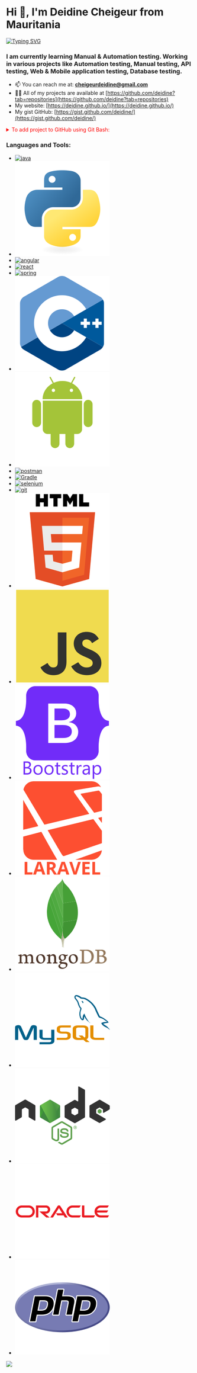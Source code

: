 # Hi 👋, I'm Deidine Cheigeur from Mauritania

[![Typing SVG](https://git.io/typing-svg)](https://git.io/typing-svg)

### I am currently learning Manual & Automation testing. Working in various projects like Automation testing, Manual testing, API testing, Web & Mobile application testing, Database testing.

- 📫 You can reach me at: **cheigeurdeidine@gmail.com**
- 👨‍💻 All of my projects are available at [https://github.com/deidine?tab=repositories](https://github.com/deidine?tab=repositories)
- My website: [https://deidine.github.io/](https://deidine.github.io/)
- My gist GitHub: [https://gist.github.com/deidine/](https://gist.github.com/deidine/)

<details>
<summary style="color:red;">To add project to GitHub using Git Bash:</summary>

git init
git add .
git commit -m "Add foldername"
git branch -M main
git remote add origin https://github.com/deidine/project.git
git push -u origin main



If you want to update the content of the remote repository, do the same thing as above.
</details>

### Languages and Tools:

- [![java](https://cdn.jsdelivr.net/gh/devicons/devicon/icons/java/java-original-wordmark.svg)](https://www.java.com/en/)
- [![python](https://raw.githubusercontent.com/devicons/devicon/master/icons/python/python-original.svg)](https://www.python.org)
- [![angular](https://www.svgrepo.com/show/452156/angular.svg)](https://angular.io/)
- [![react](https://www.svgrepo.com/show/355190/reactjs.svg)](https://react.dev/)
- [![spring](https://www.svgrepo.com/show/354379/spring.svg)](https://spring.io/)
- [![cplusplus](https://raw.githubusercontent.com/devicons/devicon/master/icons/cplusplus/cplusplus-original.svg)](https://www.w3schools.com/cpp/)
- [![android](https://raw.githubusercontent.com/devicons/devicon/master/icons/android/android-original-wordmark.svg)](https://developer.android.com)
- [![postman](https://www.vectorlogo.zone/logos/getpostman/getpostman-icon.svg)](https://postman.com)
- [![Gradle](https://cdn.jsdelivr.net/gh/devicons/devicon/icons/gradle/gradle-plain-wordmark.svg)](https://gradle.org/)
- [![selenium](https://raw.githubusercontent.com/detain/svg-logos/780f25886640cef088af994181646db2f6b1a3f8/svg/selenium-logo.svg)](https://www.selenium.dev)
- [![git](https://www.vectorlogo.zone/logos/git-scm/git-scm-icon.svg)](https://git-scm.com/)
- [![html5](https://raw.githubusercontent.com/devicons/devicon/master/icons/html5/html5-original-wordmark.svg)](https://www.w3.org/html/)
- [![javascript](https://raw.githubusercontent.com/devicons/devicon/master/icons/javascript/javascript-original.svg)](https://developer.mozilla.org/en-US/docs/Web/JavaScript)
- [![bootstrap](https://raw.githubusercontent.com/devicons/devicon/master/icons/bootstrap/bootstrap-plain-wordmark.svg)](https://getbootstrap.com)
- [![laravel](https://raw.githubusercontent.com/devicons/devicon/master/icons/laravel/laravel-plain-wordmark.svg)](https://laravel.com/)
- [![mongodb](https://raw.githubusercontent.com/devicons/devicon/master/icons/mongodb/mongodb-original-wordmark.svg)](https://www.mongodb.com/)
- [![mysql](https://raw.githubusercontent.com/devicons/devicon/master/icons/mysql/mysql-original-wordmark.svg)](https://www.mysql.com/)
- [![nodejs](https://raw.githubusercontent.com/devicons/devicon/master/icons/nodejs/nodejs-original-wordmark.svg)](https://nodejs.org)
- [![oracle](https://raw.githubusercontent.com/devicons/devicon/master/icons/oracle/oracle-original.svg)](https://www.oracle.com/)
- [![php](https://raw.githubusercontent.com/devicons/devicon/master/icons/php/php-original.svg)](https://www.php.net/)

![](https://komarev.com/ghpvc/?username=deidine&label=Profile%20views&color=0e75b6&style=flat)
